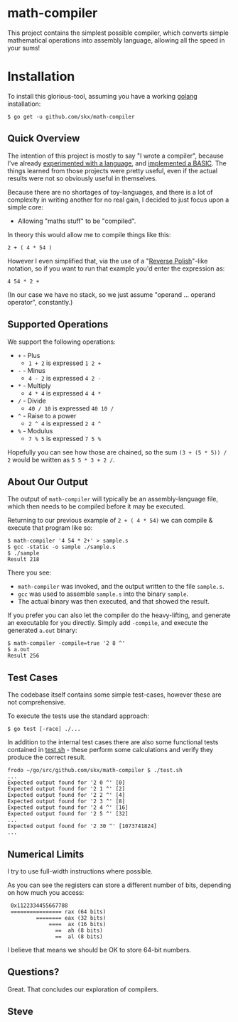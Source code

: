# math-compiler

This project contains the simplest possible compiler, which converts simple mathematical operations into assembly language, allowing all the speed in your sums!



# Installation

To install this glorious-tool, assuming you have a working [golang](https://golang.org/) installation:

    $ go get -u github.com/skx/math-compiler



## Quick Overview

The intention of this project is mostly to say "I wrote a compiler", because I've already [experimented with a language](https://github.com/skx/monkey/), and [implemented a BASIC](https://github.com/skx/gobasic/).  The things learned from those projects were pretty useful, even if the actual results were not so obviously useful in themselves.

Because there are no shortages of toy-languages, and there is a lot of complexity in writing another for no real gain, I decided to just focus upon a simple core:

* Allowing "maths stuff" to be "compiled".

In theory this would allow me to compile things like this:

    2 + ( 4 * 54 )

However I even simplified that, via the use of a "[Reverse Polish](https://en.wikipedia.org/wiki/Reverse_Polish_notation)"-like notation, so if you want to run that example you'd enter the expression as:

    4 54 * 2 +

(In our case we have no stack, so we just assume "operand ... operand operator", constantly.)


## Supported Operations

We support the following operations:

* `+` - Plus
  * `1 + 2` is expressed `1 2 +`
* `-` - Minus
  * `4 - 2` is expressed `4 2 -`
* `*` - Multiply
  * `4 * 4` is expressed `4 4 *`
* `/` - Divide
  * `40 / 10` is expressed `40 10 /`
* `^` - Raise to a power
  * `2 ^ 4` is expressed `2 4 ^`
* `%` - Modulus
  * `7 % 5` is expressed `7 5 %`

Hopefully you can see how those are chained, so the sum `(3 + (5 * 5)) / 2` would be written as `5 5 * 3 + 2 /`.



## About Our Output

The output of `math-compiler` will typically be an assembly-language file, which then needs to be compiled before it may be executed.

Returning to our previous example of `2 + ( 4 * 54)` we can compile & execute that program like so:

    $ math-compiler '4 54 * 2+' > sample.s
    $ gcc -static -o sample ./sample.s
    $ ./sample
    Result 218

There you see:

* `math-compiler` was invoked, and the output written to the file `sample.s`.
* `gcc` was used to assemble `sample.s` into the binary `sample`.
* The actual binary was then executed, and that showed the result.

If you prefer you can also let the compiler do the heavy-lifting, and generate an executable for you directly.  Simply add `-compile`, and execute the generated `a.out` binary:

    $ math-compiler -compile=true '2 8 ^'
    $ a.out
    Result 256



## Test Cases

The codebase itself contains some simple test-cases, however these are
not comprehensive.

To execute the tests use the standard approach:

    $ go test [-race] ./...

In addition to the internal test cases there are also some functional tests
contained in [test.sh](test.sh) - these perform some calculations and verify
they produce the correct result.

    frodo ~/go/src/github.com/skx/math-compiler $ ./test.sh
    ...
    Expected output found for '2 0 ^' [0]
    Expected output found for '2 1 ^' [2]
    Expected output found for '2 2 ^' [4]
    Expected output found for '2 3 ^' [8]
    Expected output found for '2 4 ^' [16]
    Expected output found for '2 5 ^' [32]
    ...
    Expected output found for '2 30 ^' [1073741824]
    ...




## Numerical Limits

I try to use full-width instructions where possible.

As you can see the registers can store a different number of bits, depending on how much you access:

     0x1122334455667788
     ================ rax (64 bits)
             ======== eax (32 bits)
                 ====  ax (16 bits)
                   ==  ah (8 bits)
                   ==  al (8 bits)

I believe that means we should be OK to store 64-bit numbers.



## Questions?

Great.  That concludes our exploration of compilers.



Steve
--
